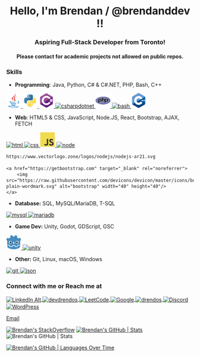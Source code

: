 <h1 align="center">Hello, I'm Brendan / @brendanddev !!</h1>
<h3 align="center">Aspiring Full-Stack Developer from Toronto!</h3>
<h4 align="center"><strong>Please contact for academic projects not allowed on public repos.</strong></h4>

### Skills
<!-- Programming Language Skills -->
* **Programming**: Java, Python, C# & C#.NET, PHP, Bash, C++
<p align="left">
    <a href="https://www.java.com" target="_blank" rel="noreferrer">
        <img src="https://raw.githubusercontent.com/devicons/devicon/master/icons/java/java-original.svg" alt="java" width="40" height="40"/>
    </a>
    <a href="https://www.python.org" target="_blank" rel="noreferrer">
        <img src="https://raw.githubusercontent.com/devicons/devicon/master/icons/python/python-original.svg" alt="python" width="40" height="40"/>
    </a>
    <a href="https://learn.microsoft.com/en-us/dotnet/csharp/" target="_blank" rel="noreferrer">
        <img src="https://raw.githubusercontent.com/devicons/devicon/master/icons/csharp/csharp-original.svg" alt="csharp" width="40" height="40"/>
    </a>
     <a href="https://git-scm.com/" target="_blank" rel="noreferrer">
        <img src="https://www.vectorlogo.zone/logos/dotnet/dotnet-official.svg" alt="csharpdotnet" width="40" height="40"/>
    </a>
    <a href="https://www.php.net" target="_blank" rel="noreferrer">
        <img src="https://raw.githubusercontent.com/devicons/devicon/master/icons/php/php-original.svg" alt="php" width="40" height="40"/>
    </a>
    <a href="https://git-scm.com/" target="_blank" rel="noreferrer">
        <img src="https://www.vectorlogo.zone/logos/gnu_bash/gnu_bash-ar21.svg" alt="bash" width="40" height="40"/>
    </a>
    <a href="https://isocpp.org/" target="_blank" rel="noreferrer">
        <img src="https://raw.githubusercontent.com/devicons/devicon/master/icons/cplusplus/cplusplus-original.svg" alt="cplusplus" width="40" height="40"/>
    </a>
</p>

* **Web**: HTML5 & CSS, JavaScript, Node.JS, React, Bootstrap, AJAX, FETCH
<!-- Web Development Skills -->
<p align="left">
     <a href="https://developer.mozilla.org/en-US/docs/Web/HTML" target="_blank" rel="noreferrer">
        <img src="https://github.com/rahuldkjain/github-profile-readme-generator/blob/master/src/images/icons/FrontendDevelopment/html.svg" alt="html" width="40" height="40"/>
    </a>
    <a href="https://developer.mozilla.org/en-US/docs/Web/CSS" target="_blank" rel="noreferrer">
        <img src="https://github.com/rahuldkjain/github-profile-readme-generator/blob/master/src/images/icons/FrontendDevelopment/css.svg" alt="css" width="40" height="40"/>
    </a>
    <a href="https://developer.mozilla.org/en-US/docs/Web/JavaScript" target="_blank" rel="noreferrer">
        <img src="https://raw.githubusercontent.com/devicons/devicon/master/icons/javascript/javascript-original.svg" alt="javascript" width="40" height="40"/>
    </a>
     <a href="https://git-scm.com/" target="_blank" rel="noreferrer">
        <img src="https://www.vectorlogo.zone/logos/nodejs/nodejs-ar21.svg" alt="node" width="40" height="40"/>
    </a>



    https://www.vectorlogo.zone/logos/nodejs/nodejs-ar21.svg
    
    <a href="https://getbootstrap.com" target="_blank" rel="noreferrer">
        <img src="https://raw.githubusercontent.com/devicons/devicon/master/icons/bootstrap/bootstrap-plain-wordmark.svg" alt="bootstrap" width="40" height="40"/>
    </a>
    
</p>

* **Database:** SQL, MySQL/MariaDB, T-SQL
<!-- Database Development Skills -->
<p align="left">
    <a href="https://www.mysql.com/" target="_blank" rel="noreferrer">
        <img src="https://github.com/rahuldkjain/github-profile-readme-generator/blob/master/src/images/icons/Database/mysql.svg" alt="mysql" width="40" height="40"/>
    </a>
    <a href="https://mariadb.org/" target="_blank" rel="noreferrer">
        <img src="https://github.com/rahuldkjain/github-profile-readme-generator/blob/master/src/images/icons/Database/mariadb.svg" alt="mariadb" width="40" height="40"/>
    </a>
</p>

* **Game Dev:** Unity, Godot, GDScript, GSC
<!-- Game Development Skills -->
<p align="left">
    <a href="https://godotengine.org" target="_blank" rel="noreferrer">
        <img src="https://raw.githubusercontent.com/devicons/devicon/master/icons/godot/godot-original.svg" alt="godot" width="40" height="40"/>
    </a>
    <a href="https://unity.com/" target="_blank" rel="noreferrer">
        <img src="https://www.vectorlogo.zone/logos/unity3d/unity3d-icon.svg" alt="unity" width="40" height="40"/>
    </a>
</p>

* **Other:** Git, Linux, macOS, Windows
<!-- Other Skills -->
<p align="left">
    <a href="https://git-scm.com/" target="_blank" rel="noreferrer">
        <img src="https://www.vectorlogo.zone/logos/git-scm/git-scm-icon.svg" alt="git" width="40" height="40"/>
    </a>
    <a href="https://git-scm.com/" target="_blank" rel="noreferrer">
        <img src="https://www.vectorlogo.zone/logos/json/json-icon.svg" alt="json" width="40" height="40"/>
    </a>
</p>

<!-- Connect Section -->
### Connect with me or Reach me at
<a href="https://www.linkedin.com/in/brendan-dileo-bb39b4328/" target="blank">
    <img align="center" src="https://raw.githubusercontent.com/rahuldkjain/github-profile-readme-generator/master/src/images/icons/Social/linked-in-alt.svg" alt="LinkedIn Alt" height="30" width="40" />
</a>
<a href="https://stackoverflow.com/users/devdrendos" target="blank">
    <img align="center" src="https://raw.githubusercontent.com/rahuldkjain/github-profile-readme-generator/master/src/images/icons/Social/stack-overflow.svg" alt="devdrendos" height="30" width="40" />
</a>
<a href="https://leetcode.com/u/devbrendandileo/" target="blank">
    <img align="center" src="https://raw.githubusercontent.com/rahuldkjain/github-profile-readme-generator/master/src/images/icons/Social/leet-code.svg" alt="LeetCode" height="30" width="40" />
</a>
<a href="https://www.google.com/" target="blank">
    <img align="center" src="https://raw.githubusercontent.com/rahuldkjain/github-profile-readme-generator/master/src/images/icons/Social/google.svg" alt="Google" height="30" width="40" />
</a>
<a href="https://dev.to/drendos" target="blank">
    <img align="center" src="https://raw.githubusercontent.com/rahuldkjain/github-profile-readme-generator/master/src/images/icons/Social/devto.svg" alt="drendos" height="30" width="40" />
</a>
<a href="https://discord.com/" target="blank">
    <img align="center" src="https://raw.githubusercontent.com/rahuldkjain/github-profile-readme-generator/master/src/images/icons/Social/discord.svg" alt="Discord" height="30" width="40" />
</a>
<a href="https://wordpress.org/" target="blank">
    <img align="center" src="https://raw.githubusercontent.com/rahuldkjain/github-profile-readme-generator/master/src/images/icons/Social/wordpress.svg" alt="WordPress" height="30" width="40" />
</a>

[Email](dileob23@gmail.com)

[![Brendan's StackOverflow](https://github-readme-stackoverflow.vercel.app/?userID=24895390)](https://stackoverflow.com/users/24895390/brendan-d)
[![Brendan's GitHub | Stats](https://stats.quira.sh/devDrendos/github?theme=dark)](https://quira.sh?utm_source=widgets&utm_campaign=devDrendos)
![Brendan's GitHub | Stats](https://github-readme-stats.vercel.app/api/top-langs?username=brendanddev&show_icons=true&locale=en&layout=compact&theme=chartreuse-dark)

[![Brendan's GitHub | Languages Over Time](https://stats.quira.sh/devDrendos/languages-over-time?theme=dark)](https://quira.sh?utm_source=widgets&utm_campaign=devDrendos)

